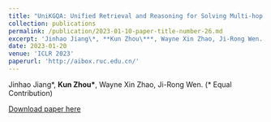 ```yaml
---
title: "UniKGQA: Unified Retrieval and Reasoning for Solving Multi-hop Question Answering Over Knowledge Graph"
collection: publications
permalink: /publication/2023-01-10-paper-title-number-26.md
excerpt: 'Jinhao Jiang\*, **Kun Zhou\***, Wayne Xin Zhao, Ji-Rong Wen. (\* Equal Contribution)'
date: 2023-01-20
venue: 'ICLR 2023'
paperurl: 'http://aibox.ruc.edu.cn/'
---
```

Jinhao Jiang\*, **Kun Zhou\***, Wayne Xin Zhao, Ji-Rong Wen. (\* Equal Contribution)

[Download paper here](http://aibox.ruc.edu.cn/)
